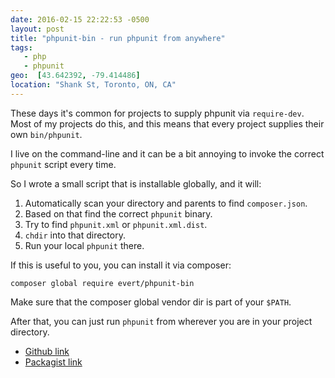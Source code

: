 ```yaml
---
date: 2016-02-15 22:22:53 -0500
layout: post
title: "phpunit-bin - run phpunit from anywhere"
tags:
   - php
   - phpunit 
geo:  [43.642392, -79.414486]
location: "Shank St, Toronto, ON, CA"
---
```


These days it's common for projects to supply phpunit via `require-dev`. Most
of my projects do this, and this means that every project supplies their own
`bin/phpunit`.

I live on the command-line and it can be a bit annoying to invoke the correct
`phpunit` script every time.

So I wrote a small script that is installable globally, and it will:

1. Automatically scan your directory and parents to find `composer.json`.
2. Based on that find the correct `phpunit` binary.
3. Try to find `phpunit.xml` or `phpunit.xml.dist`.
4. `chdir` into that directory.
5. Run your local `phpunit` there.

If this is useful to you, you can install it via composer:

    composer global require evert/phpunit-bin

Make sure that the composer global vendor dir is part of your `$PATH`.

After that, you can just run `phpunit` from wherever you are in your project
directory.

* [Github link](https://github.com/evert/phpunit-bin)
* [Packagist link](https://packagist.org/packages/evert/phpunit-bin)
